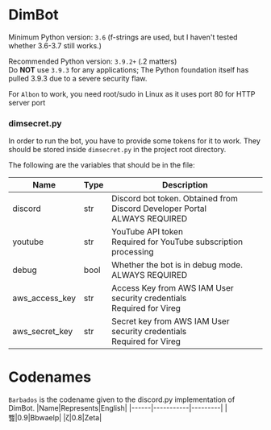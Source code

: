 # DimBot
Minimum Python version: `3.6` (f-strings are used, but I haven't tested whether 3.6-3.7 still works.)

Recommended Python version: `3.9.2+` (.2 matters)  
Do **NOT** use `3.9.3` for any applications; The Python foundation itself has pulled 3.9.3 due to a severe security flaw.

For `Albon` to work, you need root/sudo in Linux as it uses port 80 for HTTP server port
### dimsecret.py
In order to run the bot, you have to provide some tokens for it to work.
They should be stored inside `dimsecret.py` in the project root directory.

The following are the variables that should be in the file:

| Name              | Type | Description                                                               |
|-------------------|------|---------------------------------------------------------------------------|
| discord           | str  | Discord bot token. Obtained from Discord Developer Portal<br>ALWAYS REQUIRED |
| youtube           | str  | YouTube API token<br>Required for YouTube subscription processing            |
| debug             | bool | Whether the bot is in debug mode.<br>ALWAYS REQUIRED                         |
| aws_access_key    | str  | Access Key from AWS IAM User security credentials<br>Required for Vireg  |
| aws_secret_key    | str  | Secret key from AWS IAM User security credentials<br>Required for Vireg  |

# Codenames
`Barbados` is the codename given to the discord.py implementation of DimBot.
|Name|Represents|English|
|------|-----------|---------|
|뾆|0.9|Bbwaelp|
|ζ|0.8|Zeta|